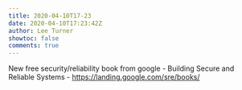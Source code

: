 ```yaml
---
title: 2020-04-10T17-23
date: 2020-04-10T17:23:42Z
author: Lee Turner
showtoc: false
comments: true
---
```


New free security/reliability book from google - Building Secure and Reliable Systems - https://landing.google.com/sre/books/

